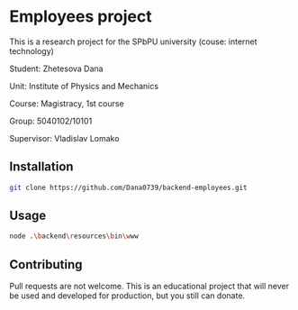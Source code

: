 # Employees project

This is a research project for the SPbPU university (couse: internet technology)

Student: Zhetesova Dana

Unit: Institute of Physics and Mechanics

Course: Magistracy, 1st course

Group: 5040102/10101

Supervisor: Vladislav Lomako

## Installation
```bash
git clone https://github.com/Dana0739/backend-employees.git
```

## Usage
```bash
node .\backend\resources\bin\www
```

## Contributing
Pull requests are not welcome. This is an educational project that will never be used and developed for production, but you still can donate.
